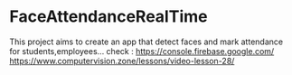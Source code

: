 # FaceAttendanceRealTime
This project aims to create an app that detect faces and mark attendance for students,employees...
check :
https://console.firebase.google.com/
https://www.computervision.zone/lessons/video-lesson-28/
